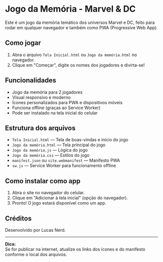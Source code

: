 # Jogo da Memória - Marvel & DC

Este é um jogo da memória temático dos universos Marvel e DC, feito para rodar em qualquer navegador e também como PWA (Progressive Web App).

## Como jogar

1. Abra o arquivo `Tela Inicial.html` ou `Jogo da memória.html` no navegador.
2. Clique em "Começar", digite os nomes dos jogadores e divirta-se!

## Funcionalidades

- Jogo da memória para 2 jogadores
- Visual responsivo e moderno
- Ícones personalizados para PWA e dispositivos móveis
- Funciona offline (graças ao Service Worker)
- Pode ser instalado na tela inicial do celular

## Estrutura dos arquivos

- `Tela Inicial.html` — Tela de boas-vindas e início do jogo
- `Jogo da memória.html` — Tela principal do jogo
- `Jogo da memória.js` — Lógica do jogo
- `Jogo da memória.css` — Estilos do jogo
- `manifest.json` ou `site.webmanifest` — Manifesto PWA
- `sw.js` — Service Worker para funcionamento offline

## Como instalar como app

1. Abra o site no navegador do celular.
2. Clique em "Adicionar à tela inicial" (opção do navegador).
3. Pronto! O jogo estará disponível como um app.

## Créditos

Desenvolvido por Lucas Nerd.

---

**Dica:**  
Se for publicar na internet, atualize os links dos ícones e do manifesto conforme o local dos arquivos.
